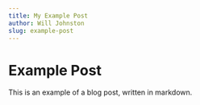 ```yaml
---
title: My Example Post
author: Will Johnston
slug: example-post
---
```


# Example Post

This is an example of a blog post, written in markdown.
